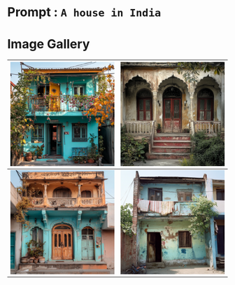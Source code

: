 # Prompt : `A house in India`

# Image Gallery

| ![Image 1](A_house_in_India__1.png) | ![Image 2](A_house_in_India__2.png) |
| ----------------------------------- | ----------------------------------- |
| ![Image 3](A_house_in_India__3.png) | ![Image 4](A_house_in_India__4.png) |
